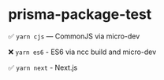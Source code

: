 
# prisma-package-test

✅ `yarn cjs` — CommonJS via micro-dev 

❌ `yarn es6` - ES6 via ncc build and micro-dev

✅ `yarn next` - Next.js
